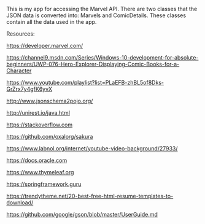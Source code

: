 This is my app for accessing the Marvel API.
There are two classes that the JSON data is converted into:
Marvels and ComicDetails. These classes contain all the data used in the app.

Resources:

https://developer.marvel.com/

https://channel9.msdn.com/Series/Windows-10-development-for-absolute-beginners/UWP-076-Hero-Explorer-Displaying-Comic-Books-for-a-Character

https://www.youtube.com/playlist?list=PLaEFB-zhBL5of8Dks-GrZrx7y4gfK6yvX

http://www.jsonschema2pojo.org/

http://unirest.io/java.html

https://stackoverflow.com

https://github.com/oxalorg/sakura

https://www.labnol.org/internet/youtube-video-background/27933/

https://docs.oracle.com

https://www.thymeleaf.org

https://springframework.guru

https://trendytheme.net/20-best-free-html-resume-templates-to-download/

https://github.com/google/gson/blob/master/UserGuide.md
